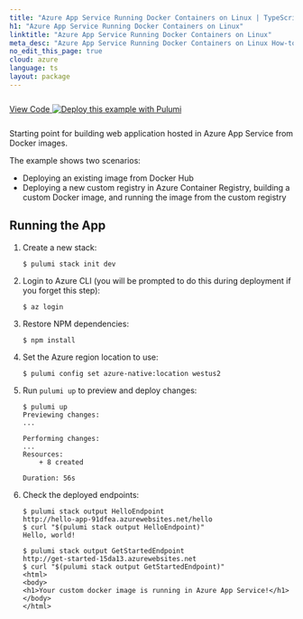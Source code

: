 ```yaml
---
title: "Azure App Service Running Docker Containers on Linux | TypeScript"
h1: "Azure App Service Running Docker Containers on Linux"
linktitle: "Azure App Service Running Docker Containers on Linux"
meta_desc: "Azure App Service Running Docker Containers on Linux How-to Guide using TypeScript"
no_edit_this_page: true
cloud: azure
language: ts
layout: package
---
```


<!-- WARNING: this page was generated by a tool. Do not edit it by hand. -->
<!-- To change it, please see https://github.com/pulumi/registry/tree/master/tools/mktutorial. -->

<p class="mb-4 inline-flex items-center">
    <a class="rounded-md font-display text-lg text-white bg-white border-2 border-blue-600 px-3 mr-2 whitespace-no-wrap hover:text-white" style="height: 45px; line-height: 41px;" href="https://github.com/pulumi/examples/tree/master/azure-ts-appservice-docker" target="_blank">
        <span class="flex items-center">
            <i class="fab fa-github pr-1.5"></i>
            <span>View Code</span>
        </span>
    </a>
    <a href="https://app.pulumi.com/new?template=https://github.com/pulumi/examples/blob/master/azure-ts-appservice-docker/README.md" target="_blank">
        <img src="https://get.pulumi.com/new/button.svg" alt="Deploy this example with Pulumi">
    </a>
</p>


Starting point for building web application hosted in Azure App Service from Docker images.

The example shows two scenarios:

- Deploying an existing image from Docker Hub
- Deploying a new custom registry in Azure Container Registry, building a custom Docker image, and running the image from the custom registry

## Running the App

1.  Create a new stack:

    ```
    $ pulumi stack init dev
    ```

1.  Login to Azure CLI (you will be prompted to do this during deployment if you forget this step):

    ```
    $ az login
    ```

1.  Restore NPM dependencies:

    ```
    $ npm install
    ```

1. Set the Azure region location to use:

    ```
    $ pulumi config set azure-native:location westus2
    ```

1.  Run `pulumi up` to preview and deploy changes:

    ```
    $ pulumi up
    Previewing changes:
    ...

    Performing changes:
    ...
    Resources:
        + 8 created

    Duration: 56s
    ```

1.  Check the deployed endpoints:

    ```
    $ pulumi stack output HelloEndpoint
    http://hello-app-91dfea.azurewebsites.net/hello
    $ curl "$(pulumi stack output HelloEndpoint)"
    Hello, world!

    $ pulumi stack output GetStartedEndpoint
    http://get-started-15da13.azurewebsites.net
    $ curl "$(pulumi stack output GetStartedEndpoint)"
    <html>
    <body>
    <h1>Your custom docker image is running in Azure App Service!</h1>
    </body>
    </html>
    ```

